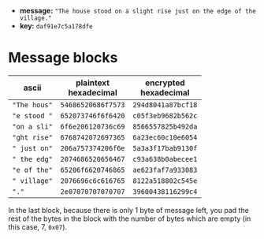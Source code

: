 * **message:** `"The house stood on a slight rise just on the edge of the village."`
* **key:** `daf91e7c5a178dfe`

# Message blocks

| ascii | plaintext<br>hexadecimal | encrypted<br>hexadecimal |
| ------------ | ------------------ | ------------------ |
| `"The hous"` | `54686520686f7573` | `294d8041a87bcf18`
| `"e stood "` | `652073746f6f6420` | `c05f3eb9682b562c`
| `"on a sli"` | `6f6e206120736c69` | `8566557825b492da`
| `"ght rise"` | `6768742072697365` | `6a23ec60c10e6054`
| `" just on"` | `206a757374206f6e` | `5a3a3f17bab9130f`
| `" the edg"` | `2074686520656467` | `c93a638b0abecee1`
| `"e of the"` | `65206f6620746865` | `ae623faf7a933083`
| `" village"` | `2076696c6c616765` | `8122a518802c545e`
| `"."`        | `2e07070707070707` | `39600438116299c4`

In the last block, because there is only 1 byte of message left, you pad the rest of the bytes in the block with the number of bytes which are empty (in this case, 7, `0x07`).
